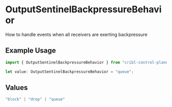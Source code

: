 # OutputSentinelBackpressureBehavior

How to handle events when all receivers are exerting backpressure

## Example Usage

```typescript
import { OutputSentinelBackpressureBehavior } from "cribl-control-plane/models";

let value: OutputSentinelBackpressureBehavior = "queue";
```

## Values

```typescript
"block" | "drop" | "queue"
```